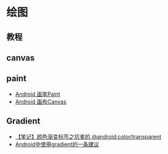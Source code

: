 # 绘图

## 教程

## canvas

## paint

* [Android 画笔Paint](http://wuxiaolong.me/2016/08/20/Paint/)
* [Android 画布Canvas](http://wuxiaolong.me/2016/08/27/Canvas/)


## Gradient

* [【笔记】颜色渐变<gradient>标签之坑爹的 @android:color/transparent](https://www.jianshu.com/p/6d9b7d3204e8)
* [Android中使用gradient的一条建议](https://www.jianshu.com/p/508d1cf8fb61)

